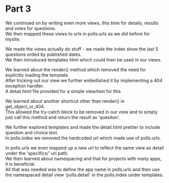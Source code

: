 # Part 3
We continued on by writing even more views, this time for details, results and votes for questions.  
We then mapped these views to urls in polls.urls as we did before for mysite.

We made the views actually do stuff - we made the index show the last 5 questions orded by published dates.  
We then introduced templates html which could then be used in our views.

We learned about the render() method which removed the need for explicitly loading the template.  
After tricking out our view we further embellished it by implementing a 404 exception handler.  
A detail html file provided for a simple view/test for this

We learned about another shortcut other than render() in get_object_or_404.  
This allowed the try-catch block to be removed in our view and to simply just call this method and return the result as 'quesiton'.  

We further explored templates and made the detail.html prettier to include question and choice text.  
In polls.index we removed the hardcoded url which made use of polls.urls.

In polls.urls we even mapped up a new url to reflect the same view as detail under the 'specifics/' url path.  
We then learned about namespacing and that for projects with many apps, it is beneficial.  
All that was needed was to define the app name in polls.urls and then use the namespaced detail view 'polls:detail' in the polls.index under templates.  


